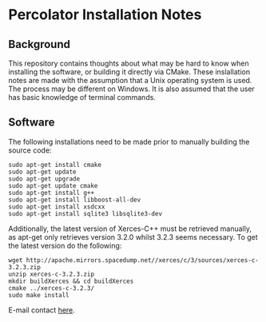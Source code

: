 # Percolator Installation Notes

##   Background

This repository contains thoughts about what may be hard to know when installing the software, or building it directly via CMake. These inslallation notes are made with the assumption that a Unix operating system is used. The process may be different on Windows. It is also assumed that the user has basic knowledge of terminal commands.

##  Software
The following installations need to be made prior to manually building the source code:

```
sudo apt-get install cmake
sudo apt-get update
sudo apt-get upgrade
sudo apt-get update cmake
sudo apt-get install g++
sudo apt-get install libboost-all-dev
sudo apt-get install xsdcxx
sudo apt-get install sqlite3 libsqlite3-dev
```
Additionally, the latest version of Xerces-C++ must be retrieved manually, as apt-get only retrieves version 3.2.0 whilst 3.2.3 seems necessary. To get the latest version do the following:


```
wget http://apache.mirrors.spacedump.net//xerces/c/3/sources/xerces-c-3.2.3.zip
unzip xerces-c-3.2.3.zip 
mkdir buildXerces && cd buildXerces
cmake ../xerces-c-3.2.3/
sudo make install
```


<p align="left" vertical-align="bottom">
E-mail contact <a href="mailto:marcus.andersson@scilifelab.se">here</a>.
</p>

